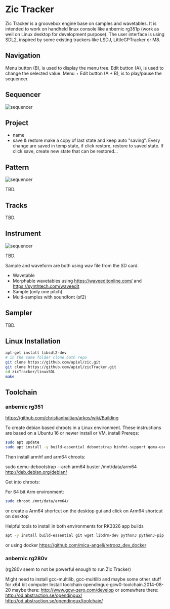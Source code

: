 # Zic Tracker

Zic Tracker is a groovebox engine base on samples and wavetables. It is intended to work on handheld linux console like anbernic rg351p (work as well on Linux desktop for development purpose). The user interface is using SDL2, inspired by some existing trackers like LSDJ, LittleGPTracker or M8.

## Navigation

Menu button (B), is used to display the menu tree.
Edit button (A), is used to change the selected value.
Menu + Edit button (A + B), is to play/pause the sequencer.

## Sequencer

![sequencer](https://github.com/apiel/zicTracker/blob/main/screenshot/seq.png?raw=true)

## Project

- name
- save & restore
make a copy of last state and keep auto "saving". Every change are saved in temp state, if click restore, restore to saved state.
If click save, create new state that can be restored...

## Pattern

![sequencer](https://github.com/apiel/zicTracker/blob/main/screenshot/pat.png?raw=true)

TBD.

## Tracks

TBD.
## Instrument

![sequencer](https://github.com/apiel/zicTracker/blob/main/screenshot/inst.png?raw=true)

TBD.

Sample and waveform are both using wav file from the SD card.

- Wavetable
- Morphable wavetables using https://waveeditonline.com/ and https://synthtech.com/waveedit
- Sample (only one pitch)
- Multi-samples with soundfont (sf2)

## Sampler

TBD.

## Linux Installation

```sh
apt-get install libsdl2-dev
# in the same folder clone both repo
git clone https://github.com/apiel/zic.git
git clone https://github.com/apiel/zicTracker.git
cd zicTracker/linuxSDL
make
```

## Toolchain

### anbernic rg351

https://github.com/christianhaitian/arkos/wiki/Building

To create debian based chroots in a Linux environment.
These instructions are based on a Ubuntu 16 or newer install or VM.
install Prereqs:

```sh
sudo apt update
sudo apt install -y build-essential debootstrap binfmt-support qemu-user-static
```

Then install armhf and arm64 chroots:

sudo qemu-debootstrap --arch arm64 buster /mnt/data/arm64 http://deb.debian.org/debian/

Get into chroots:

For 64 bit Arm environment:
```sh
sudo chroot /mnt/data/arm64/
```
or create a Arm64 shortcut on the desktop gui and click on Arm64 shortcut on desktop


Helpful tools to install in both environments for RK3326 app builds

```sh
apt -y install build-essential git wget libdrm-dev python3 python3-pip python3-setuptools python3-wheel ninja-build libopenal-dev premake4 autoconf libevdev-dev ffmpeg libsnappy-dev libboost-tools-dev magics++ libboost-thread-dev libboost-all-dev pkg-config zlib1g-dev libpng-dev libsdl2-dev clang cmake cmake-data libarchive13 libcurl4 libfreetype6-dev libjsoncpp1 librhash0 libuv1 mercurial mercurial-common libgbm-dev libsdl2-ttf-2.0-0 libsdl2-ttf-dev
```

or using docker https://github.com/mica-angeli/retrooz_dev_docker

### anbernic rg280v

(rg280v seem to not be powerful enough to run Zic Tracker)

Might need to install gcc-multilib, gcc-multilib and maybe some other stuff for x64 bit computer
Install toolchain opendingux-gcw0-toolchain.2014-08-20
maybe there: http://www.gcw-zero.com/develop
or somewhere there: http://od.abstraction.se/opendingux/
                    http://od.abstraction.se/opendingux/toolchain/